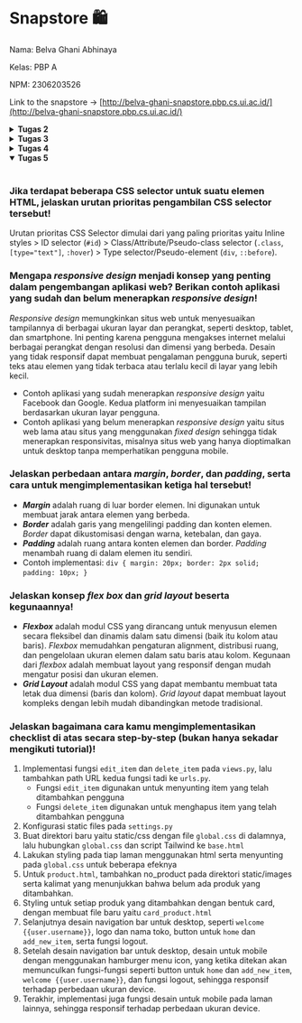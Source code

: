 # Snapstore 🛍️

Nama: Belva Ghani Abhinaya

Kelas: PBP A

NPM: 2306203526

Link to the snapstore -> [http://belva-ghani-snapstore.pbp.cs.ui.ac.id/](http://belva-ghani-snapstore.pbp.cs.ui.ac.id/)

<details>
<summary><b>Tugas 2</b></summary>
<br>
  
### Jelaskan bagaimana cara kamu mengimplementasikan checklist di atas secara step-by-step

1. Membuat direktori baru yaitu direktori Snapstore untuk dijadikan direktori untuk project django baru
2. Selanjutnya yaitu mengaktifkan virtual environment, instalasi dependencies, dan start project dengan command `python -m django startproject snapstore .`
3. Buatlah aplikasi baru dengan nama main, dengan menjalankan `python manage.py startapp main`
4. Membuat berkas product.html pada direktori baru, yaitu direktori templates pada direktori main, untuk tampilan dasar webnya
5. Product.html berisikan name, price, dan description dengan tipe masing-masing CharField, IntegerField, TextField
6. Mengubah berkas models.py dan melakukan migrations untuk mengupdate model terbaru
7. Mengisi file views.py dengan menambahkan fungsi show_main di views.py untuk menampilkan nama aplikasi serta list dari produk
8. Mengonfigurasi routing URL pada aplikasi main dan dilanjutkan dengan mengonfigurasi routing URL pada direktori proyek
9. Deploy aplikasi ke PWS
10. Selesai.

### Buatlah bagan yang berisi request client ke web aplikasi berbasis Django beserta responnya dan jelaskan pada bagan tersebut kaitan antara urls.py, views.py, models.py, dan berkas html.
![Screenshot 2024-09-09 234332.png](https://github.com/Staphlerr/snapstore/blob/e3010cc47524d196a55d809a1c8c6512e9e28b71/Screenshot%202024-09-09%20234332.png)

### Jelaskan fungsi git dalam pengembangan perangkat lunak!

Git adalah version control yang digunakan untuk melacak perubahan kode secara efisien, memungkinkan pekerjaan yang memerlukan kolaborasi tim melalui fitur branching dan merging, serta memungkinkan pengelolaan perubahan kode tanpa mengganggu pengembangan lainnya. Dengan Git, developer dapat kembali ke versi sebelumnya, bekerja secara paralel pada proyek yang sama, dan memanfaatkan cadangan repositori jarak jauh seperti GitHub untuk pemulihan data.

### Menurut Anda, dari semua framework yang ada, mengapa framework Django dijadikan permulaan pembelajaran pengembangan perangkat lunak?

Django dipilih sebagai permulaan pembelajaran karena menyediakan banyak fitur bawaan, memudahkan pemula untuk fokus pada pengembangan tanpa harus membangun semuanya dari awal, pola MVT (Model-View-Template) yang terstruktur, serta dokumentasi yang lengkap.

### Mengapa model pada Django disebut sebagai ORM?

Model pada Django disebut sebagai ORM (Object-Relational Mapping) karena berfungsi sebagai jembatan antara objek dalam kode Python dan tabel di database relasional. Dengan ORM, pengembang dapat berinteraksi dengan database menggunakan objek Python tanpa perlu menulis query SQL secara langsung.
</details>




<details>
<summary><b>Tugas 3</b></summary>
<br>
  
### Jelaskan mengapa kita memerlukan *data delivery* dalam pengimplementasian sebuah platform?

Data delivery sangat penting dalam pengimplementasian sebuah platform karena memungkinkan platform tersebut untuk berkomunikasi, bertukar data, dan berintegrasi dengan sistem lain secara efisien. Data delivery membantu dalam mengelola data secara dinamis, memperbarui konten, dan memastikan bahwa aplikasi tetap responsif dan relevan bagi pengguna.

### Menurutmu, mana yang lebih baik antara XML dan JSON? Mengapa JSON lebih populer dibandingkan XML?

Keduanya merupakan format untuk pertukaran data. XML (eXtensible Markup Language) sudah lama digunakan dalam berbagai aplikasi untuk menyimpan dan mengirimkan informasi yang terstruktur. Namun, JSON (JavaScript Object Notation) lebih baik dan lebih populer karena beberapa alasan:
1. JSON lebih sederhana dan ringkas dibandingkan XML. JSON menggunakan lebih sedikit karakter dan lebih mudah dibaca oleh manusia, yang membuatnya lebih cepat untuk diproses oleh komputer.
2. JSON dirancang untuk menjadi format data yang lebih mudah dipahami dan digunakan oleh pengembang.
3. JSON mudah diintegrasikan dengan JavaScript, yang membuatnya sangat cocok untuk pengembangan web dan penggunaan dalam aplikasi berbasis browser.
4. JSON memiliki waktu parsing yang lebih cepat dibandingkan XML, yang membuatnya lebih efisien dalam penggunaan real-time.

### Jelaskan fungsi dari method `is_valid()` pada form Django dan mengapa kita membutuhkan method tersebut?

Fungsi `is_valid()` pada form Django digunakan untuk memvalidasi data yang dikirim oleh pengguna melalui form. Method ini memeriksa apakah data tersebut sesuai dengan kriteria yang didefinisikan dalam form (seperti jenis data, panjang maksimal, dll.) dan memastikan bahwa data yang tidak valid tidak diproses lebih lanjut, sehingga membantu menjaga integritas data dan keamanan aplikasi. Kita membutuhkan method ini untuk mencegah kesalahan data dan serangan yang mungkin terjadi melalui input yang tidak valid.

### Mengapa kita membutuhkan `csrf_token` saat membuat form di Django? Apa yang dapat terjadi jika kita tidak menambahkan `csrf_token` pada form Django? Bagaimana hal tersebut dapat dimanfaatkan oleh penyerang?

`csrf_token` (Cross-Site Request Forgery token) adalah komponen keamanan penting saat membuat form di Django. Ini bertujuan untuk mencegah serangan CSRF, di mana penyerang dapat memanipulasi pengguna yang sah untuk melakukan tindakan tanpa sepengetahuan atau persetujuan mereka pada aplikasi web. Tanpa `csrf_token`, form bisa dimanipulasi oleh penyerang untuk melakukan aksi berbahaya seperti mengubah kata sandi atau transaksi finansial. `csrf_token` membantu memastikan bahwa setiap request yang diterima oleh server benar-benar berasal dari pengguna yang sah dan bukan dimanipulasi oleh pihak ketiga.

### Jelaskan bagaimana cara kamu mengimplementasikan checklist di atas secara step-by-step (bukan hanya sekadar mengikuti tutorial).
1. Buatlah berkas `forms.py` pada direktori main, yang berisikan kode untuk membuat struktur *form* yang dapat menerima data baru dari pengguna. Isi dari `forms.py` akan berdasar pada models yang telah dibuat sebelumnya.
2. Masuklah ke dalam berkas `views.py`, tambahkan import redirect dan beberapa fungsi dari `forms.py` dan `models.py`, serta HTTPResponse dan serializers.
3. Buatlah fungsi baru untuk menambahkan item baru dengan POST.
4. Buka `urls.py` yang ada pada direktori main dan import fungsi yang sudah dibuat tadi.
5. Tambahkan path URL ke dalam variabel urlpatterns pada `urls.py` di main.
6. Buat berkas HTML baru pada direktori main/templates, yang berisikan penanda block untuk form, token untuk security, template tag, dan tombol submit.
7. Buka `main.html` dan tambahkan beberapa kode untuk menampilkan data form dalam bentuk tabel serta tombol submit yang akan redirect ke halaman form.
8. Buatlah 4 fungsi pada `views.py` untuk melihat data JSON dan XML, contohnya adalah fungsi `show_xml`, `show_json`, `show_json_by_id`, `show_xml_by_id`.
9. Buka `urls.py` yang ada pada direktori main dan import fungsi yang sudah dibuat tadi.
10. Tambahkan path URL ke dalam urlpatterns untuk mengakses fungsi yang sudah diimpor tadi.

### Screenshot Postman
![show_xml](https://github.com/Staphlerr/snapstore/blob/main/images/Screenshot%202024-09-17%20234937.png)
![show_json](https://github.com/Staphlerr/snapstore/blob/main/images/Screenshot%202024-09-17%20234950.png)
![show_xml_by_id](https://github.com/Staphlerr/snapstore/blob/main/images/Screenshot%202024-09-17%20235024.png)
![show_json_by_id](https://github.com/Staphlerr/snapstore/blob/main/images/Screenshot%202024-09-17%20235007.png)
</details>

<details>
<summary><b>Tugas 4</b></summary>
<br>

### Apa perbedaan antara HttpResponseRedirect() dan redirect()?

`HttpResponseRedirect()` adalah kelas bawaan Django yang digunakan untuk membuat respons pengalihan (status 302) dengan URL tujuan yang harus ditentukan secara eksplisit, sementara `redirect()` adalah fungsi utilitas yang lebih fleksibel dan mudah digunakan, memungkinkan pengalihan dengan berbagai argumen seperti URL, nama *URL pattern*, atau objek model. `redirect()` menyederhanakan penggunaan `HttpResponseRedirect()` dengan menyediakan abstraksi yang lebih praktis dalam kebanyakan kasus.

### Jelaskan cara kerja penghubungan model Product dengan User!

Untuk menghubungkan model `Product` dengan `User` di Django, biasanya digunakan *ForeignKey* yang menautkan setiap produk ke pengguna tertentu. Dalam model `Product`, tambahkan field `owner` atau `user` yang mengacu ke model `User` dengan `ForeignKey(User, on_delete=CASCADE)`, sehingga setiap produk terkait dengan satu pengguna. `on_delete=CASCADE` memastikan jika pengguna dihapus, produk terkait juga ikut dihapus. Ini memungkinkan setiap produk dimiliki oleh pengguna yang berbeda.

### Apa perbedaan antara authentication dan authorization, apakah yang dilakukan saat pengguna login? Jelaskan bagaimana Django mengimplementasikan kedua konsep tersebut.

Authentication adalah proses memverifikasi identitas pengguna (misalnya, dengan username dan password), sementara authorization adalah pemberian izin untuk mengakses sumber daya atau fitur setelah pengguna terautentikasi. Saat pengguna login, **authentication** dilakukan dengan memeriksa kredensialnya. Django mengimplementasikan authentication melalui sistem login bawaan, memeriksa username dan password dengan model `User`. Setelah itu, **authorization** dilakukan dengan memastikan pengguna memiliki izin untuk mengakses halaman atau aksi tertentu menggunakan fitur seperti `permissions` atau `is_authenticated`.

### Bagaimana Django mengingat pengguna yang telah login? Jelaskan kegunaan lain dari cookies dan apakah semua cookies aman digunakan?

Django mengingat pengguna yang telah login dengan menyimpan *session ID* dalam cookie di browser pengguna. Setiap kali pengguna mengirim permintaan, Django memeriksa cookie ini untuk mengidentifikasi sesi dan pengguna terkait. Selain untuk sesi, cookies juga digunakan untuk menyimpan preferensi pengguna atau data pelacakan. Namun, tidak semua cookies aman; misalnya, cookies yang tidak dienkripsi (*non-secure*) rentan terhadap pencurian melalui serangan *man-in-the-middle*. Django melindungi cookies penting dengan fitur seperti *HttpOnly* dan *Secure* untuk mencegah akses yang tidak sah.

### Jelaskan bagaimana cara kamu mengimplementasikan checklist di atas secara step-by-step (bukan hanya sekadar mengikuti tutorial).
1. Implementasi fungsi register, fungsi login_user, dan fungsi logout_user pada `views.py`, lalu tambahkan path URL ketiga fungsi tadi ke `urls.py`.
   - Fungsi register digunakan untuk membuat laman untuk mendaftarkan akun pengguna
   - Fungsi login_user digunakan untuk mengautentikasi pengguna yang ingin masuk ke dalam websitenya. Fungsi login_user diimplementasi menggunakan fungsi `authenticate` dan `login` yang merupakan fungsi bawaan Django.
   - Fungsi logout_user digunakan untuk melakukan mekanisme keluar dari akun. Fungsi logout_user diimplementasi menggunakan fungsi `logout` yang merupakan fungsi bawaan Django.
   - Buat juga `register.html` dan `login.html` untuk interface laman register dan laman login (logout tidak perlu interface karena ketika pengguna melakukan logout, akan kembali ke login.html).
2. Membuat 2 akun dengan meregistrasi di bagian url register. Kemudian, login dengan akun pertama yang telah dibuat. Setelah login, kemudian mengakses create_item_entry untuk menambahkan 3 dummy data. Setelah itu, logout dari akun pertama dan login dengan akun yang lain (akun kedua) dan lanjut mengakses create_item_entry untuk menambahkan 3 dummy data yang berbeda dengan akun pertama. Setelah itu lakukan logout dari akun kedua.
3. Buka `models.py` dan import User, lalu tambahkan potongan kode `user = models.ForeignKey(User, on_delete=models.CASCADE)` pada fungsi Product untuk menghubungkan satu item entry dengan satu user, sehingga untuk sebuah item entry pasti terasosiasikan dengan seorang user.
4. Selanjutnya yaitu buka `views.py` lalu tambahkan potongan kode `mood_entry = form.save(commit=False)` pada fungsi create_item_entry. Parameter (commit=False) disini berguna untuk mencegah Django agar tidak langsung menyimpan objek yang telah dibuat dari form langsung ke database, sehingga user dapat memodifikasi objek terlebih dahulu sebelum disimpan ke database.
5. Ubah value 'name' pada item_entries menjadi `reguest.user.username` sehingga menampilkan username pengguna yang login pada halaman main.
6. Jangan lupa untuk melakukan makemigrations dan migrate, karena mengubah model.
7. Selanjutnya persiapkan web untuk _environtment production_ dengan import os pada settings.py dan ganti variabel DEBUG menjadi:
PRODUCTION = os.getenv("PRODUCTION", False)
DEBUG = not PRODUCTION
8. Selanjutnya, buka `views.py` lalu import HttpResponseRedirect, reverse, dan datetime yang kemudian kita akan menggunakannya pada fungsi login_user, sehingga dapat menambahkan _cookie_ yang bernama `last_login` untuk melihat kapan terakhir kali pengguna melakukan login.
9. Tambahkan informasi _cookie_ `last_login` pada response yang akan ditampilkan di halaman web dengan menambahkan `'last_login': request.COOKIES['last_login']` pada fungsi show_main
10. Jangan lupa untuk menambahkan implementasi kode untuk menghapus cookie last_login saat pengguna melakukan logout.
11. Terakhir, buka berkas `main.html` dan tambahkan kode `<h5>Sesi terakhir login: {{ last_login }}</h5>` untuk menampilkan last_login pengguna
</details>

<details open>
<summary><b>Tugas 5</b></summary>
<br>

### Jika terdapat beberapa CSS selector untuk suatu elemen HTML, jelaskan urutan prioritas pengambilan CSS selector tersebut!

Urutan prioritas CSS Selector dimulai dari yang paling prioritas yaitu Inline styles > ID selector (`#id`) > Class/Attribute/Pseudo-class selector (`.class`, `[type="text"]`, `:hover`) > Type selector/Pseudo-element (`div`, `::before`).

### Mengapa _responsive design_ menjadi konsep yang penting dalam pengembangan aplikasi web? Berikan contoh aplikasi yang sudah dan belum menerapkan _responsive design_!

_Responsive design_ memungkinkan situs web untuk menyesuaikan tampilannya di berbagai ukuran layar dan perangkat, seperti desktop, tablet, dan smartphone. Ini penting karena pengguna mengakses internet melalui berbagai perangkat dengan resolusi dan dimensi yang berbeda. Desain yang tidak responsif dapat membuat pengalaman pengguna buruk, seperti teks atau elemen yang tidak terbaca atau terlalu kecil di layar yang lebih kecil.
- Contoh aplikasi yang sudah menerapkan _responsive design_ yaitu Facebook dan Google. Kedua platform ini menyesuaikan tampilan berdasarkan ukuran layar pengguna.
- Contoh aplikasi yang belum menerapkan _responsive design_ yaitu situs web lama atau situs yang menggunakan _fixed design_ sehingga tidak menerapkan responsivitas, misalnya situs web yang hanya dioptimalkan untuk desktop tanpa memperhatikan pengguna mobile.

### Jelaskan perbedaan antara _margin_, _border_, dan _padding_, serta cara untuk mengimplementasikan ketiga hal tersebut!

- **_Margin_** adalah ruang di luar border elemen. Ini digunakan untuk membuat jarak antara elemen yang berbeda.
- **_Border_** adalah garis yang mengelilingi padding dan konten elemen. _Border_ dapat dikustomisasi dengan warna, ketebalan, dan gaya.
- **_Padding_** adalah ruang antara konten elemen dan border. _Padding_ menambah ruang di dalam elemen itu sendiri.
- Contoh implementasi:
`div {
      margin: 20px;
      border: 2px solid;
      padding: 10px;
  }`

### Jelaskan konsep _flex box_ dan _grid layout_ beserta kegunaannya!

- **_Flexbox_** adalah modul CSS yang dirancang untuk menyusun elemen secara fleksibel dan dinamis dalam satu dimensi (baik itu kolom atau baris). _Flexbox_ memudahkan pengaturan alignment, distribusi ruang, dan pengelolaan ukuran elemen dalam satu baris atau kolom. Kegunaan dari _flexbox_ adalah membuat layout yang responsif dengan mudah mengatur posisi dan ukuran elemen.
- **_Grid Layout_** adalah modul CSS yang dapat membantu membuat tata letak dua dimensi (baris dan kolom). _Grid layout_ dapat membuat layout kompleks dengan lebih mudah dibandingkan metode tradisional.

### Jelaskan bagaimana cara kamu mengimplementasikan checklist di atas secara step-by-step (bukan hanya sekadar mengikuti tutorial)!
1. Implementasi fungsi `edit_item` dan `delete_item` pada `views.py`, lalu tambahkan path URL kedua fungsi tadi ke `urls.py`.
   - Fungsi `edit_item` digunakan untuk menyunting item yang telah ditambahkan pengguna
   - Fungsi `delete_item` digunakan untuk menghapus item yang telah ditambahkan pengguna
2. Konfigurasi static files pada `settings.py`
3. Buat direktori baru yaitu static/css dengan file `global.css` di dalamnya, lalu hubungkan `global.css` dan script Tailwind ke `base.html`
4. Lakukan styling pada tiap laman menggunakan html serta menyunting pada `global.css` untuk beberapa efeknya
5. Untuk `product.html`, tambahkan no_product pada direktori static/images serta kalimat yang menunjukkan bahwa belum ada produk yang ditambahkan.
6. Styling untuk setiap produk yang ditambahkan dengan bentuk card, dengan membuat file baru yaitu `card_product.html`
7. Selanjutnya desain navigation bar untuk desktop, seperti `welcome {{user.username}}`, logo dan nama toko, button untuk `home` dan `add_new_item`, serta fungsi logout.
8. Setelah desain navigation bar untuk desktop, desain untuk mobile dengan menggunakan hamburger menu icon, yang ketika ditekan akan memunculkan fungsi-fungsi seperti button untuk `home` dan `add_new_item`, `welcome {{user.username}}`, dan fungsi logout, sehingga responsif terhadap perbedaan ukuran device.
9. Terakhir, implementasi juga fungsi desain untuk mobile pada laman lainnya, sehingga responsif terhadap perbedaan ukuran device.

</details>
